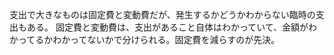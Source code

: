 支出で大きなものは固定費と変動費だが、発生するかどうかわからない臨時の支出もある。
固定費と変動費は、支出があること自体はわかっていて、金額がわかってるかわかってないかで分けられる。固定費を減らすのが先決。
